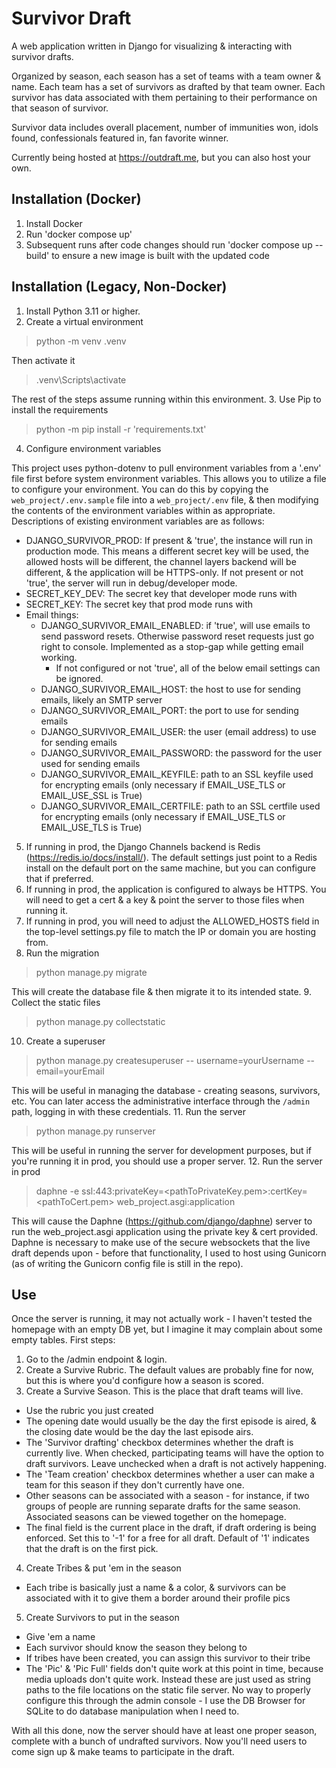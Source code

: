 # Survivor Draft

A web application written in Django for visualizing & interacting with survivor drafts.

Organized by season, each season has a set of teams with a team owner & name. Each team has a set of survivors as drafted by that team owner. Each survivor has data associated with them pertaining to their performance on that season of survivor.

Survivor data includes overall placement, number of immunities won, idols found, confessionals featured in, fan favorite winner.

Currently being hosted at https://outdraft.me, but you can also host your own.

## Installation (Docker)
1. Install Docker
2. Run 'docker compose up'
3. Subsequent runs after code changes should run 'docker compose up --build' to ensure a new image is built with the updated code

## Installation (Legacy, Non-Docker)

1. Install Python 3.11 or higher.
2. Create a virtual environment
  > python -m venv .venv
  
  Then activate it
  
  > .venv\Scripts\activate
  
  The rest of the steps assume running within this environment.
3. Use Pip to install the requirements
  > python -m pip install -r 'requirements.txt'
4. Configure environment variables
  
  This project uses python-dotenv to pull environment variables from a '.env' file first before system environment variables. This allows you to utilize a file to configure your environment. You can do this by copying the `web_project/.env.sample` file into a `web_project/.env` file, & then modifying the contents of the environment variables within as appropriate. Descriptions of existing environment variables are as follows:
  * DJANGO_SURVIVOR_PROD: If present & 'true', the instance will run in production mode. This means a different secret key will be used, the allowed hosts will be different, the channel layers backend will be different, & the application will be HTTPS-only. If not present or not 'true', the server will run in debug/developer mode.
  * SECRET_KEY_DEV: The secret key that developer mode runs with
  * SECRET_KEY: The secret key that prod mode runs with
  * Email things:
    * DJANGO_SURVIVOR_EMAIL_ENABLED: if 'true', will use emails to send password resets. Otherwise password reset requests just go right to console. Implemented as a stop-gap while getting email working.
      * If not configured or not 'true', all of the below email settings can be ignored.
    * DJANGO_SURVIVOR_EMAIL_HOST: the host to use for sending emails, likely an SMTP server
    * DJANGO_SURVIVOR_EMAIL_PORT: the port to use for sending emails
    * DJANGO_SURVIVOR_EMAIL_USER: the user (email address) to use for sending emails
    * DJANGO_SURVIVOR_EMAIL_PASSWORD: the password for the user used for sending emails
    * DJANGO_SURVIVOR_EMAIL_KEYFILE: path to an SSL keyfile used for encrypting emails (only necessary if EMAIL_USE_TLS or EMAIL_USE_SSL is True)
    * DJANGO_SURVIVOR_EMAIL_CERTFILE: path to an SSL certfile used for encrypting emails (only necessary if EMAIL_USE_TLS or EMAIL_USE_TLS is True)
5. If running in prod, the Django Channels backend is Redis (https://redis.io/docs/install/). The default settings just point to a Redis install on the default port on the same machine, but you can configure that if preferred.
6. If running in prod, the application is configured to always be HTTPS. You will need to get a cert & a key & point the server to those files when running it.
7. If running in prod, you will need to adjust the ALLOWED_HOSTS field in the top-level settings.py file to match the IP or domain you are hosting from.
8. Run the migration
  > python manage.py migrate

This will create the database file & then migrate it to its intended state.
9. Collect the static files
  > python manage.py collectstatic
10. Create a superuser
  > python manage.py createsuperuser -- username=yourUsername --email=yourEmail
  
  This will be useful in managing the database - creating seasons, survivors, etc. You can later access the administrative interface through the `/admin` path, logging in with these credentials. 
11. Run the server
  > python manage.py runserver
  
  This will be useful in running the server for development purposes, but if you're running it in prod, you should use a proper server.
12. Run the server in prod
  > daphne -e ssl:443:privateKey=<pathToPrivateKey.pem>:certKey=<pathToCert.pem> web_project.asgi:application
  
  This will cause the Daphne (https://github.com/django/daphne) server to run the web_project.asgi application using the private key & cert provided. Daphne is necessary to make use of the secure websockets that the live draft depends upon - before that functionality, I used to host using Gunicorn (as of writing the Gunicorn config file is still in the repo).

## Use
Once the server is running, it may not actually work - I haven't tested the homepage with an empty DB yet, but I imagine it may complain about some empty tables. First steps:
1. Go to the /admin endpoint & login.
2. Create a Survive Rubric. The default values are probably fine for now, but this is where you'd configure how a season is scored.
3. Create a Survive Season. This is the place that draft teams will live.
  * Use the rubric you just created
  * The opening date would usually be the day the first episode is aired, & the closing date would be the day the last episode airs.
  * The 'Survivor drafting' checkbox determines whether the draft is currently live. When checked, participating teams will have the option to draft survivors. Leave unchecked when a draft is not actively happening.
  * The 'Team creation' checkbox determines whether a user can make a team for this season if they don't currently have one.
  * Other seasons can be associated with a season - for instance, if two groups of people are running separate drafts for the same season. Associated seasons can be viewed together on the homepage.
  * The final field is the current place in the draft, if draft ordering is being enforced. Set this to '-1' for a free for all draft. Default of '1' indicates that the draft is on the first pick.
4. Create Tribes & put 'em in the season
  * Each tribe is basically just a name & a color, & survivors can be associated with it to give them a border around their profile pics
5. Create Survivors to put in the season
  * Give 'em a name
  * Each survivor should know the season they belong to
  * If tribes have been created, you can assign this survivor to their tribe
  * The 'Pic' & 'Pic Full' fields don't quite work at this point in time, because media uploads don't quite work. Instead these are just used as string paths to the file locations on the static file server. No way to properly configure this through the admin console - I use the DB Browser for SQLite to do database manipulation when I need to.

With all this done, now the server should have at least one proper season, complete with a bunch of undrafted survivors. Now you'll need users to come sign up & make teams to participate in the draft.
